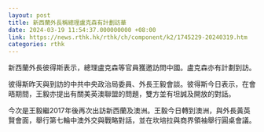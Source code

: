 ```yaml
---
layout: post
title: 新西蘭外長稱總理盧克森有計劃訪華
date: 2024-03-19 11:54:37.000000000 +08:00
link: https://news.rthk.hk/rthk/ch/component/k2/1745229-20240319.htm
categories: rthk
---
```


新西蘭外長彼得斯表示，總理盧克森等官員獲邀訪問中國。盧克森亦有計劃到訪。

彼得斯昨天與到訪的中共中央政治局委員、外長王毅會談。彼得斯今日表示，在會晤期間，王毅亦提出有關美英澳聯盟的問題，雙方並有坦誠及開放的對話。

今次是王毅繼2017年後再次出訪新西蘭及澳洲。王毅今日轉到澳洲，與外長黃英賢會面，舉行第七輪中澳外交與戰略對話，並在坎培拉與商界領袖舉行圓桌會議。
